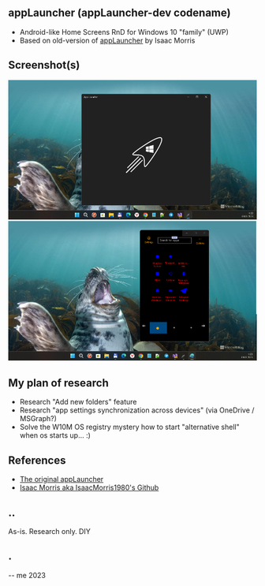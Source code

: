 ## appLauncher (appLauncher-dev codename)
- Android-like Home Screens RnD for Windows 10 "family" (UWP)
- Based on old-version of [appLauncher](https://github.com/IsaacMorris1980) by Isaac Morris

## Screenshot(s)
![](images/shot1.png)
![](images/shot2.png)


## My plan of research
- Research "Add new folders" feature
- Research "app settings synchronization across devices" (via OneDrive / MSGraph?)
- Solve the W10M OS registry mystery how to start "alternative shell" when os starts up... :)   

## References
- [The original appLauncher](https://github.com/IsaacMorris1980/appLauncher)
- [Isaac Morris aka IsaacMorris1980's Github](https://github.com/IsaacMorris1980)

## ..
As-is. Research only. DIY

## .
-- me 2023
